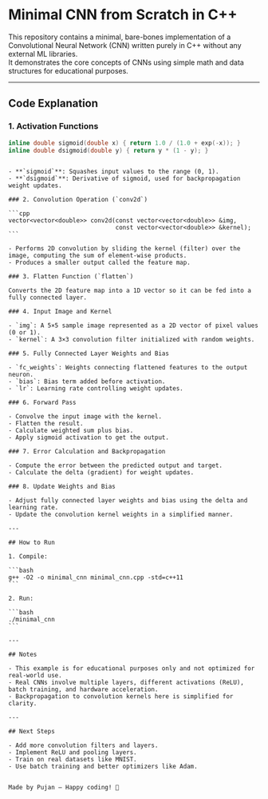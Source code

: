 # Minimal CNN from Scratch in C++

This repository contains a minimal, bare-bones implementation of a Convolutional Neural Network (CNN) written purely in C++ without any external ML libraries.  
It demonstrates the core concepts of CNNs using simple math and data structures for educational purposes.

---

## Code Explanation

### 1. Activation Functions

```cpp
inline double sigmoid(double x) { return 1.0 / (1.0 + exp(-x)); }
inline double dsigmoid(double y) { return y * (1 - y); }
```

````

- **`sigmoid`**: Squashes input values to the range (0, 1).
- **`dsigmoid`**: Derivative of sigmoid, used for backpropagation weight updates.

### 2. Convolution Operation (`conv2d`)

```cpp
vector<vector<double>> conv2d(const vector<vector<double>> &img,
                              const vector<vector<double>> &kernel);
```

- Performs 2D convolution by sliding the kernel (filter) over the image, computing the sum of element-wise products.
- Produces a smaller output called the feature map.

### 3. Flatten Function (`flatten`)

Converts the 2D feature map into a 1D vector so it can be fed into a fully connected layer.

### 4. Input Image and Kernel

- `img`: A 5×5 sample image represented as a 2D vector of pixel values (0 or 1).
- `kernel`: A 3×3 convolution filter initialized with random weights.

### 5. Fully Connected Layer Weights and Bias

- `fc_weights`: Weights connecting flattened features to the output neuron.
- `bias`: Bias term added before activation.
- `lr`: Learning rate controlling weight updates.

### 6. Forward Pass

- Convolve the input image with the kernel.
- Flatten the result.
- Calculate weighted sum plus bias.
- Apply sigmoid activation to get the output.

### 7. Error Calculation and Backpropagation

- Compute the error between the predicted output and target.
- Calculate the delta (gradient) for weight updates.

### 8. Update Weights and Bias

- Adjust fully connected layer weights and bias using the delta and learning rate.
- Update the convolution kernel weights in a simplified manner.

---

## How to Run

1. Compile:

```bash
g++ -O2 -o minimal_cnn minimal_cnn.cpp -std=c++11
```

2. Run:

```bash
./minimal_cnn
```

---

## Notes

- This example is for educational purposes only and not optimized for real-world use.
- Real CNNs involve multiple layers, different activations (ReLU), batch training, and hardware acceleration.
- Backpropagation to convolution kernels here is simplified for clarity.

---

## Next Steps

- Add more convolution filters and layers.
- Implement ReLU and pooling layers.
- Train on real datasets like MNIST.
- Use batch training and better optimizers like Adam.


Made by Pujan — Happy coding! 🚀



````
